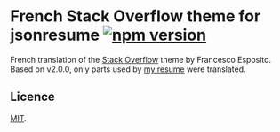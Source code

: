 # French Stack Overflow theme for jsonresume [![npm version](https://badge.fury.io/js/jsonresume-theme-debordementdepile.svg)](http://badge.fury.io/js/jsonresume-theme-debordementdepile)

French translation of the [Stack Overflow](https://github.com/phoinixi/jsonresume-theme-stackoverflow) theme by Francesco Esposito. Based on v2.0.0, only parts used by [my resume](https://github.com/bpesquet/resume) were translated.

## Licence

[MIT](http://opensource.org/licenses/mit-license.php).
